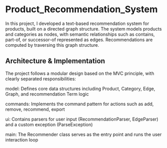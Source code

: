 # Product_Recommendation_System
In this project, I developed a text-based recommendation system for products, built on a directed graph structure.
The system models products and categories as nodes, with semantic relationships such as contains, part-of, or successor-of represented as edges.
Recommendations are computed by traversing this graph structure.
## Architecture & Implementation
The project follows a modular design based on the MVC principle, with clearly separated responsibilities:

model: Defines core data structures including Product, Category, Edge, Graph, and recommendation Term logic

commands: Implements the command pattern for actions such as add, remove, recommend, export

ui: Contains parsers for user input (RecommendationParser, EdgeParser) and a custom exception (ParseException)

main: The Recommender class serves as the entry point and runs the user interaction loop
